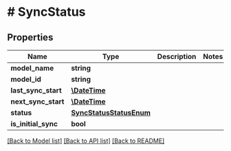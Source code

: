 # # SyncStatus

## Properties

Name | Type | Description | Notes
------------ | ------------- | ------------- | -------------
**model_name** | **string** |  |
**model_id** | **string** |  |
**last_sync_start** | [**\DateTime**](\DateTime.md) |  |
**next_sync_start** | [**\DateTime**](\DateTime.md) |  |
**status** | [**SyncStatusStatusEnum**](SyncStatusStatusEnum.md) |  |
**is_initial_sync** | **bool** |  |

[[Back to Model list]](../../README.md#models) [[Back to API list]](../../README.md#endpoints) [[Back to README]](../../README.md)
